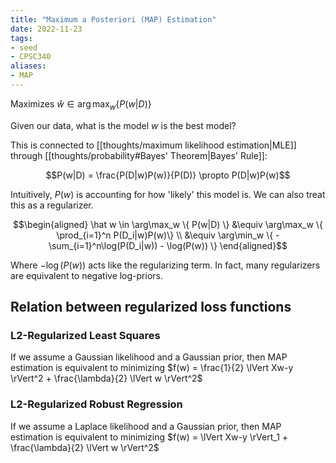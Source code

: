 ```yaml
---
title: "Maximum a Posteriori (MAP) Estimation"
date: 2022-11-23
tags:
- seed
- CPSC340
aliases:
- MAP
---
```


Maximizes $\hat w \in \arg\max_w \{ P(w|D) \}$

Given our data, what is the model $w$ is the best model?

This is connected to [[thoughts/maximum likelihood estimation|MLE]] through [[thoughts/probability#Bayes' Theorem|Bayes' Rule]]:

$$P(w|D) = \frac{P(D|w)P(w)}{P(D)} \propto P(D|w)P(w)$$

Intuitively, $P(w)$ is accounting for how 'likely' this model is. We can also treat this as a regularizer.

$$\begin{aligned}
\hat w \in \arg\max_w \{ P(w|D) \} &\equiv \arg\max_w \{ \prod_{i=1}^n P(D_i|w)P(w)\} \\ &\equiv \arg\min_w \{ -\sum_{i=1}^n\log(P(D_i|w)) - \log(P(w)) \}
\end{aligned}$$

Where $-\log(P(w))$ acts like the regularizing term. In fact, many regularizers are equivalent to negative log-priors.

## Relation between regularized loss functions
### L2-Regularized Least Squares
If we assume a Gaussian likelihood and a Gaussian prior, then MAP estimation is equivalent to minimizing $f(w) = \frac{1}{2} \lVert Xw-y \rVert^2 + \frac{\lambda}{2} \lVert w \rVert^2$

### L2-Regularized Robust Regression
If we assume a Laplace likelihood and a Gaussian prior, then MAP estimation is equivalent to minimizing $f(w) = \lVert Xw-y \rVert_1 + \frac{\lambda}{2} \lVert w \rVert^2$